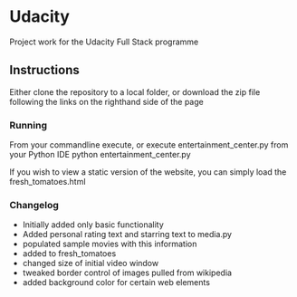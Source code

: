 # Udacity

Project work for the Udacity Full Stack programme

## Instructions

Either clone the repository to a local folder, or download the zip file following the links on the righthand side of the page

### Running

From your commandline execute, or execute entertainment_center.py from your Python IDE
    python entertainment_center.py

If you wish to view a static version of the website, you can simply load the fresh_tomatoes.html

### Changelog

* Initially added only basic functionality
* Added personal rating text and starring text to media.py
* populated sample movies with this information
* added to fresh_tomatoes
* changed size of initial video window
* tweaked border control of images pulled from wikipedia
* added background color for certain web elements